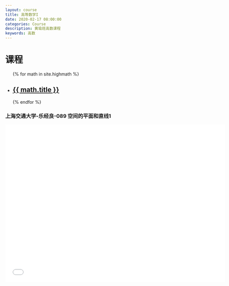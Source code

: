 ```yaml
---
layout: course
title: 高等数学I
date: 2020-02-17 08:00:00
categories: Course
description: 黄瑜班高数课程
keywords: 高数
---
```






# 课程

<ul class="listing">
{% for math in site.highmath %}
    <li class="listing-item"><a href="{{ site.url }}{{ math.url }}"><h2>{{ math.title }}</h2> </a></li>
{% endfor %}
</ul>

### 上海交通大学-乐经良-089 空间的平面和直线1

<iframe height="500" width="700" src="//player.bilibili.com/player.html?aid=19027609&cid=31062190&page=89" scrolling="no" border="0" frameborder="no" framespacing="0" allowfullscreen="true"> </iframe>